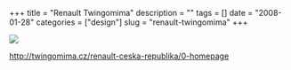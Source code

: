 +++
title = "Renault Twingomima"
description = ""
tags = []
date = "2008-01-28"
categories = ["design"]
slug = "renault-twingomima"
+++


 

  <div id="screens-thumbs" class="clearfix">
    <div class="txt-center" id="design-submission"><a href="http://twingomima.cz/renault-ceska-republika/0-homepage"><img id='bluga-thumbnail-1064' class='bluga-thumbnail large' src='http://media.konigi.com/bluga/
wt47f281dd0928a_0.jpg'/></a></div>  
  </div>   
<p><a href="http://twingomima.cz/renault-ceska-republika/0-homepage">http://twingomima.cz/renault-ceska-republika/0-homepage</a></p>




